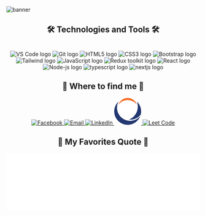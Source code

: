 <img src="https://user-images.githubusercontent.com/74038190/225813708-98b745f2-7d22-48cf-9150-083f1b00d6c9.gif" alt="banner" title="banner" />
<h2 align="center">🛠 Technologies and Tools 🛠</h2>
<br>
<div align="center">
  <img src="https://img.icons8.com/?size=100&id=0OQR1FYCuA9f&format=png&color=000000" alt="VS Code logo" title="VS Code" width="50" />
  <img src="https://img.icons8.com/?size=100&id=20906&format=png&color=000000" alt="Git logo" title="Git" width="50" />
  <img src="https://img.icons8.com/?size=100&id=zRvbzAjx4VWY&format=png&color=000000" alt="HTML5 logo" title="HTML5" width="50" />
  <img src="https://img.icons8.com/?size=100&id=7gdY5qNXaKC0&format=png&color=000000" alt="CSS3 logo" title="CSS3" width="50" />
  <img src="https://img.icons8.com/?size=100&id=PndQWK6M1Hjo&format=png&color=000000" alt="Bootstrap logo" title="Bootstrap" width="50" />
  <img src="https://img.icons8.com/?size=100&id=CIAZz2CYc6Kc&format=png&color=000000" alt="Tailwind logo" title="Tailwind" width="50" />
  <img src="https://img.icons8.com/?size=100&id=52wKEsyyo49O&format=png&color=000000" alt="JavaScript logo" title="JavaScript" width="50" />
  <img width="48" height="48" src="https://img.icons8.com/color/48/redux.png" title="redux" alt="Redux toolkit logo" width="50"/>
  <img src="https://img.icons8.com/?size=100&id=asWSSTBrDlTW&format=png&color=000000" alt="React logo" title="React" width="50" />
  <img width="48" height="48" src="https://img.icons8.com/fluency/48/node-js.png" title="Node Js" alt="Node-js logo" width="50" />
  <img width="50" height="48" src="https://img.icons8.com/color/48/typescript.png" title="TypeScript" alt="typescript logo"/>
  <img width="50" height="48" src="https://img.icons8.com/color/48/nextjs.png" title="Next js" alt="nextjs logo"/>
</div>

<h2 align="center">🔭 Where to find me 🔭</h2>
<div align="center">
  <a href="https://www.facebook.com/profile.php?id=100065713971366" target="_blank">
    <img src="https://img.icons8.com/?size=100&id=uLWV5A9vXIPu&format=png&color=000000" alt="Facebook" width="70" />
  </a>
  <a href="mailto:Nguyen2202794@gmail.com" target="_top">
    <img src="https://img.icons8.com/?size=100&id=P7UIlhbpWzZm&format=png&color=000000" alt="Email" width="70" />
  </a>
  <a href="" target="_top">
    <img src="https://img.icons8.com/?size=100&id=xuvGCOXi8Wyg&format=png&color=000000" alt="LinkedIn" width="70" />
  </a>
  <a href="https://phenikaa-uni.edu.vn/vi" target="_top">
    <img src="./img/logoPKA.png" alt="Phenikaa Uni" width="70" />
  </a>
  <a href="https://leetcode.com/u/Nguyen1976/" target="_top">
    <img src="https://img.icons8.com/external-tal-revivo-shadow-tal-revivo/24/external-level-up-your-coding-skills-and-quickly-land-a-job-logo-shadow-tal-revivo.png" alt="Leet Code" width="70" />
  </a>
</div>

<h2 align="center">📑 My Favorites Quote 📑</h2>
<a href="#" target="_blank">
  <img src="svg/nguyen-quotes.svg" width="846" height="150" alt="Quotes" />
</a>
